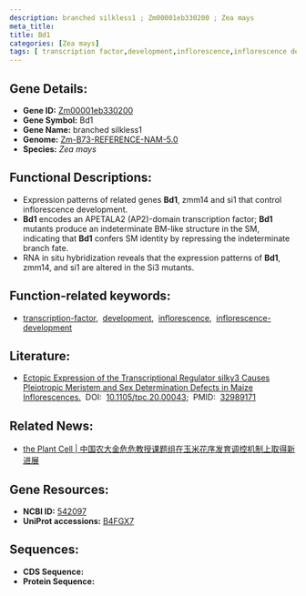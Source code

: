 ```yaml
---
description: branched silkless1 ; Zm00001eb330200 ; Zea mays
meta_title:
title: Bd1
categories: [Zea mays]
tags: [ transcription factor,development,inflorescence,inflorescence development ]
---
```


## Gene Details:
- **Gene ID:**	[Zm00001eb330200](https://www.maizegdb.org/gene_center/gene/Zm00001eb330200)
- **Gene Symbol:** Bd1
- **Gene Name:** branched silkless1
- **Genome:** [Zm-B73-REFERENCE-NAM-5.0](https://www.maizegdb.org/genome/assembly/Zm-B73-REFERENCE-NAM-5.0)
- **Species:** *Zea mays*

## Functional Descriptions:
   - Expression patterns of related genes **Bd1**, zmm14 and si1 that control inflorescence development.
   - **Bd1** encodes an APETALA2 (AP2)-domain transcription factor; **Bd1** mutants produce an indeterminate BM-like structure in the SM, indicating that **Bd1** confers SM identity by repressing the indeterminate branch fate.
   - RNA in situ hybridization reveals that the expression patterns of **Bd1**, zmm14, and si1 are altered in the Si3 mutants.

## Function-related keywords:
- [transcription-factor](/tags/transcription-factor/),&nbsp;&nbsp;[development](/tags/development/),&nbsp;&nbsp;[inflorescence](/tags/inflorescence/),&nbsp;&nbsp;[inflorescence-development](/tags/inflorescence-development/)

## Literature:
   - [Ectopic Expression of the Transcriptional Regulator silky3 Causes Pleiotropic Meristem and Sex Determination Defects in Maize Inflorescences.]( https://academic.oup.com/plcell/article/32/12/3750/6118609)&nbsp;&nbsp;DOI:&nbsp;&nbsp;[10.1105/tpc.20.00043](https://academic.oup.com/plcell/article/32/12/3750/6118609);&nbsp;&nbsp;PMID:&nbsp;&nbsp;[32989171](https://pubmed.ncbi.nlm.nih.gov/32989171/)

## Related News:
   - [the Plant Cell | 中国农大金危危教授课题组在玉米花序发育调控机制上取得新进展](https://mp.weixin.qq.com/s?__biz=Mzg3MDEwNDEyMg==&mid=2247497098&idx=5&sn=95e7148f020b1e9921934663a78e6473&chksm=ce9058dff9e7d1c91ebe0a088b724fad27a73e3d14e6d72ff0b6c4947026bfaa60abe3ac3d8b&scene=27#wechat_redirect)

## Gene Resources:
- **NCBI ID:** [542097](https://www.ncbi.nlm.nih.gov/gene/?term=542097)
- **UniProt accessions:** [B4FGX7](https://www.uniprot.org/uniprotkb/B4FGX7/entry)



## Sequences:
- **CDS Sequence:**
- **Protein Sequence:**
